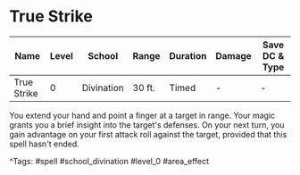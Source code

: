 # True Strike

| Name | Level | School | Range | Duration | Damage | Save DC & Type |
|------|-------|--------|-------|----------|--------|----------------|
| True Strike | 0 | Divination | 30 ft. | Timed | - | - |

You extend your hand and point a finger at a target in range. Your magic grants you a brief insight into the target's defenses. On your next turn, you gain advantage on your first attack roll against the target, provided that this spell hasn't ended.

^Tags: #spell #school_divination #level_0 #area_effect